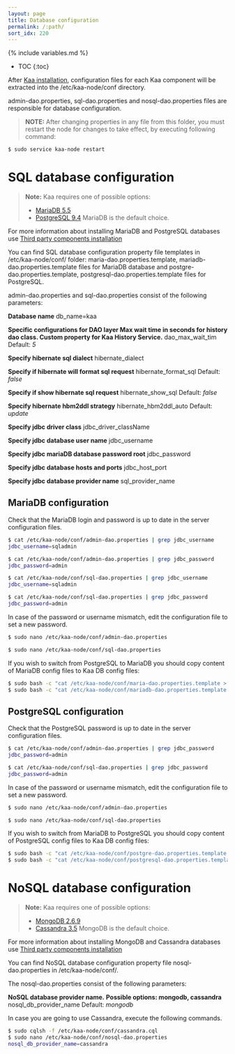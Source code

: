 ```yaml
---
layout: page
title: Database configuration
permalink: /:path/
sort_idx: 220
---
```


{% include variables.md %}

* TOC
{:toc}

After [Kaa installation]({{root_url}}Administration-guide/System-installation/), configuration files for each Kaa 
component will be extracted into the
/etc/kaa-node/conf directory.

admin-dao.properties, sql-dao.properties and nosql-dao.properties files are responsible for database configuration.

>**NOTE:**
> After changing properties in any file from this folder, you must restart the node for changes to take effect, 
by executing following command:
>
```bash
$ sudo service kaa-node restart
```

# SQL database configuration

> **Note:** Kaa requires one of possible options:
> * [MariaDB 5.5](https://mariadb.com/)
> * [PostgreSQL 9.4](http://www.postgresql.org/download/)
> MariaDB is the default choice.

For more information about installing MariaDB and PostgreSQL databases use
[Third party components installation]({{root_url}}Administration-guide/System-installation/Single-node-installation/#third-party-components-installation)

You can find SQL database configuration property file templates in /etc/kaa-node/conf/ folder: maria-dao.properties.template, 
mariadb-dao.properties.template files for MariaDB database and postgre-dao.properties.template, 
postgresql-dao.properties.template files for PostgreSQL.

admin-dao.properties and sql-dao.properties consist of the following parameters:

**Database name**
db_name=kaa

**Specific configurations for DAO layer
Max wait time in seconds for history dao class. Custom property for Kaa History Service.**
dao_max_wait_tim
Default: _5_

**Specify hibernate sql dialect**
hibernate_dialect

**Specify if hibernate will format sql request**
hibernate_format_sql
Default: _false_

**Specify if show hibernate sql request**
hibernate_show_sql
Default: _false_

**Specify hibernate hbm2ddl strategy**
hibernate_hbm2ddl_auto
Default: _update_

**Specify jdbc driver class**
jdbc_driver_className

**Specify jdbc database user name**
jdbc_username

**Specify jdbc mariaDB database password root**
jdbc_password

**Specify jdbc database hosts and ports**
jdbc_host_port

**Specify jdbc database provider name**
sql_provider_name

## MariaDB configuration

Check that the MariaDB login and password is up to date in the server configuration files.

```bash
$ cat /etc/kaa-node/conf/admin-dao.properties | grep jdbc_username
jdbc_username=sqladmin

$ cat /etc/kaa-node/conf/admin-dao.properties | grep jdbc_password
jdbc_password=admin

$ cat /etc/kaa-node/conf/sql-dao.properties | grep jdbc_username
jdbc_username=sqladmin

$ cat /etc/kaa-node/conf/sql-dao.properties | grep jdbc_password
jdbc_password=admin
```
In case of the password or username mismatch, edit the configuration file to set a new password.

```bash
$ sudo nano /etc/kaa-node/conf/admin-dao.properties

$ sudo nano /etc/kaa-node/conf/sql-dao.properties
```

If you wish to switch from PostgreSQL to MariaDB you should copy content 
of MariaDB config files to Kaa DB config files:

```bash
$ sudo bash -c "cat /etc/kaa-node/conf/maria-dao.properties.template > /etc/kaa-node/conf/sql-dao.properties"
$ sudo bash -c "cat /etc/kaa-node/conf/mariadb-dao.properties.template > /etc/kaa-node/conf/admin-dao.properties"
```

## PostgreSQL configuration

Check that the PostgreSQL password is up to date in the server configuration files.

```bash
$ cat /etc/kaa-node/conf/admin-dao.properties | grep jdbc_password
jdbc_password=admin

$ cat /etc/kaa-node/conf/sql-dao.properties | grep jdbc_password
jdbc_password=admin
```
In case of the password or username mismatch, edit the configuration file to set a new password.

```bash
$ sudo nano /etc/kaa-node/conf/admin-dao.properties

$ sudo nano /etc/kaa-node/conf/sql-dao.properties
```

If you wish to switch from MariaDB to PostgreSQL you should copy content 
of PostgreSQL config files to Kaa DB config files:

```bash
$ sudo bash -c "cat /etc/kaa-node/conf/postgre-dao.properties.template > /etc/kaa-node/conf/sql-dao.properties"
$ sudo bash -c "cat /etc/kaa-node/conf/postgresql-dao.properties.template > /etc/kaa-node/conf/admin-dao.properties"
```

# NoSQL database configuration

> **Note:** Kaa requires one of possible options: 
> * [MongoDB 2.6.9](http://www.mongodb.org/downloads)
> * [Cassandra 3.5](http://cassandra.apache.org/download/)
> MongoDB is the default choice.

For more information about installing MongoDB and Cassandra databases use
[Third party components installation]({{root_url}}Administration-guide/System-installation/Single-node-installation/#third-party-components-installation)

You can find NoSQL database configuration property file nosql-dao.properties in /etc/kaa-node/conf/.

The nosql-dao.properties consist of the following parameters:

**NoSQL database provider name.**
**Possible options: mongodb, cassandra**
nosql_db_provider_name
Default: _mongodb_

In case you are going to use Cassandra, execute the following commands.

```bash
$ sudo cqlsh -f /etc/kaa-node/conf/cassandra.cql
$ sudo nano /etc/kaa-node/conf/nosql-dao.properties
nosql_db_provider_name=cassandra
```
